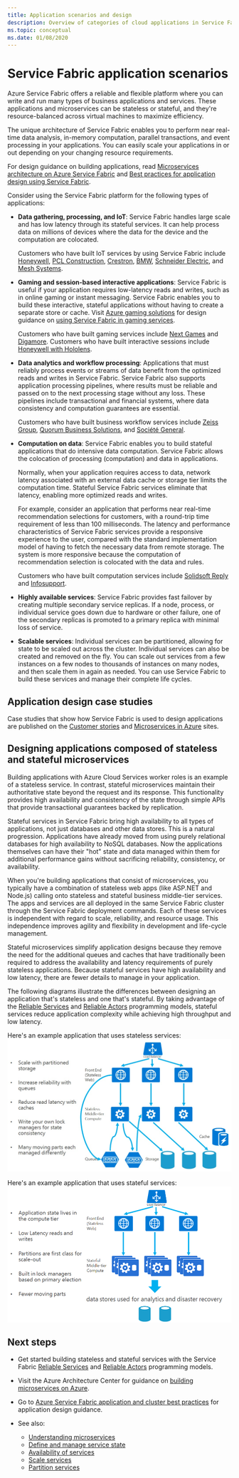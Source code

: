 ```yaml
---
title: Application scenarios and design
description: Overview of categories of cloud applications in Service Fabric. Discusses application design that uses stateful and stateless services.
ms.topic: conceptual
ms.date: 01/08/2020
---
```

# Service Fabric application scenarios

Azure Service Fabric offers a reliable and flexible platform where you can write and run many types of business applications and services. These applications and microservices can be stateless or stateful, and they're resource-balanced across virtual machines to maximize efficiency.

The unique architecture of Service Fabric enables you to perform near real-time data analysis, in-memory computation, parallel transactions, and event processing in your applications. You can easily scale your applications in or out depending on your changing resource requirements.

For design guidance on building applications, read [Microservices architecture on Azure Service Fabric](/azure/architecture/reference-architectures/microservices/service-fabric) and [Best practices for application design using Service Fabric](service-fabric-best-practices-applications.md).

Consider using the Service Fabric platform for the following types of applications:

* **Data gathering, processing, and IoT**: Service Fabric handles large scale and has low latency through its stateful services. It can help process data on millions of devices where the data for the device and the computation are colocated.

    Customers who have built IoT services by using Service Fabric include [Honeywell](https://customers.microsoft.com/story/honeywell-builds-microservices-based-thermostats-on-azure), [PCL Construction](https://customers.microsoft.com/story/pcl-construction-professional-services-azure), [Crestron](https://customers.microsoft.com/story/crestron-partner-professional-services-azure),  [BMW](https://customers.microsoft.com/story/bmw-enables-driver-mobility-via-azure-service-fabric/),
[Schneider Electric](https://customers.microsoft.com/story/schneider-electric-powers-engergy-solutions-on-azure-service-fabric), and
[Mesh Systems](https://customers.microsoft.com/story/mesh-systems-lights-up-the-market-with-iot-based-azure-solutions).

* **Gaming and session-based interactive applications**: Service Fabric is useful if your application requires low-latency reads and writes, such as in online gaming or instant messaging. Service Fabric enables you to build these interactive, stateful applications without having to create a separate store or cache. Visit [Azure gaming solutions](https://azure.microsoft.com/solutions/gaming/) for design guidance on [using Service Fabric in gaming services](/gaming/azure/reference-architectures/multiplayer-synchronous-sf).

    Customers who have built gaming services include [Next Games](https://customers.microsoft.com/story/next-games-media-telecommunications-azure) and [Digamore](https://customers.microsoft.com/story/digamore-entertainment-scores-with-a-new-gaming-platform-based-on-azure-service-fabric/). Customers who have built interactive sessions include [Honeywell with Hololens](https://customers.microsoft.com/story/honeywell-manufacturing-hololens).

* **Data analytics and workflow processing**: Applications that must reliably process events or streams of data benefit from the optimized reads and writes in Service Fabric. Service Fabric also supports application processing pipelines, where results must be reliable and passed on to the next processing stage without any loss. These pipelines include transactional and financial systems, where data consistency and computation guarantees are essential.

    Customers who have built business workflow services include [Zeiss Group](https://customers.microsoft.com/story/zeiss-group-focuses-on-azure-service-fabric-for-key-integration-platform), [Quorum Business Solutions](https://customers.microsoft.com/en-us/story/quorum-business-solutions-expand-energy-managemant-solutions-using-azure-service-fabric), and [Société General](https://customers.microsoft.com/en-us/story/societe-generale-speeds-real-time-market-quotes-using-azure-service-fabric).

* **Computation on data**: Service Fabric enables you to build stateful applications that do intensive data computation. Service Fabric allows the colocation of processing (computation) and data in applications. 

   Normally, when your application requires access to data, network latency associated with an external data cache or storage tier limits the computation time. Stateful Service Fabric services eliminate that latency, enabling more optimized reads and writes.

   For example, consider an application that performs near real-time recommendation selections for customers, with a round-trip time requirement of less than 100 milliseconds. The latency and performance characteristics of Service Fabric services provide a responsive experience to the user, compared with the standard implementation model of having to fetch the necessary data from remote storage. The system is more responsive because the computation of recommendation selection is colocated with the data and rules.

    Customers who have built computation services include [Solidsoft Reply](https://customers.microsoft.com/story/solidsoft-reply-platform-powers-e-verification-of-pharmaceuticals) and [Infosupport](https://customers.microsoft.com/story/service-fabric-customer-profile-info-support-and-fudura).

* **Highly available services**: Service Fabric provides fast failover by creating multiple secondary service replicas. If a node, process, or individual service goes down due to hardware or other failure, one of the secondary replicas is promoted to a primary replica with minimal loss of service.

* **Scalable services**: Individual services can be partitioned, allowing for state to be scaled out across the cluster. Individual services can also be created and removed on the fly. You can scale out services from a few instances on a few nodes to thousands of instances on many nodes, and then scale them in again as needed. You can use Service Fabric to build these services and manage their complete life cycles.

## Application design case studies

Case studies that show how Service Fabric is used to design applications are published on the [Customer stories](https://customers.microsoft.com/search?sq=%22Azure%20Service%20Fabric%22&ff=&p=2&so=story_publish_date%20desc) and [Microservices in Azure](https://azure.microsoft.com/solutions/microservice-applications/) sites.

## Designing applications composed of stateless and stateful microservices

Building applications with Azure Cloud Services worker roles is an example of a stateless service. In contrast, stateful microservices maintain their authoritative state beyond the request and its response. This functionality provides high availability and consistency of the state through simple APIs that provide transactional guarantees backed by replication.

Stateful services in Service Fabric bring high availability to all types of applications, not just databases and other data stores. This is a natural progression. Applications have already moved from using purely relational databases for high availability to NoSQL databases. Now the applications themselves can have their "hot" state and data managed within them for additional performance gains without sacrificing reliability, consistency, or availability.

When you're building applications that consist of microservices, you typically have a combination of stateless web apps (like ASP.NET and Node.js) calling onto stateless and stateful business middle-tier services. The apps and services are all deployed in the same Service Fabric cluster through the Service Fabric deployment commands. Each of these services is independent with regard to scale, reliability, and resource usage. This independence improves agility and flexibility in development and life-cycle management.

Stateful microservices simplify application designs because they remove the need for the additional queues and caches that have traditionally been required to address the availability and latency requirements of purely stateless applications. Because stateful services have high availability and low latency, there are fewer details to manage in your application.

The following diagrams illustrate the differences between designing an application that's stateless and one that's stateful. By taking advantage of the [Reliable Services](service-fabric-reliable-services-introduction.md) and [Reliable Actors](service-fabric-reliable-actors-introduction.md) programming models, stateful services reduce application complexity while achieving high throughput and low latency.

Here's an example application that uses stateless services:
![Application that uses stateless services][Image1]

Here's an example application that uses stateful services:
![Application that uses stateful services][Image2]

## Next steps

* Get started building stateless and stateful services with the Service Fabric
  [Reliable Services](service-fabric-reliable-services-quick-start.md) and [Reliable Actors](service-fabric-reliable-actors-get-started.md) programming models.
* Visit the Azure Architecture Center for guidance on [building microservices on Azure](/azure/architecture/microservices/).
* Go to [Azure Service Fabric application and cluster best practices](service-fabric-best-practices-overview.md) for application design guidance.

* See also:
  * [Understanding microservices](service-fabric-overview-microservices.md)
  * [Define and manage service state](service-fabric-concepts-state.md)
  * [Availability of services](service-fabric-availability-services.md)
  * [Scale services](service-fabric-concepts-scalability.md)
  * [Partition services](service-fabric-concepts-partitioning.md)

[Image1]: media/service-fabric-application-scenarios/AppwithStatelessServices.png
[Image2]: media/service-fabric-application-scenarios/AppwithStatefulServices.png
